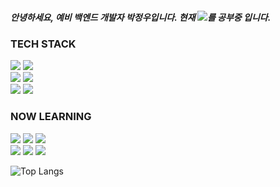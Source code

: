 <h5>안녕하세요, 예비 백엔드 개발자 박정우입니다. 현재 <img src="https://img.shields.io/badge/Spring Boot-6DB33F?style=plastic&logo=Spring Boot&logoColor=white">를 공부중 입니다.</h5>
<!--<img src="https://github.com/Jeoongu/Jeoongu/assets/66074428/a4c3a83b-97b3-446a-84d5-11aec20ab3d5"/><br/>-->

### TECH STACK
<img src="https://img.shields.io/badge/html5-E34F26?style=plastic&logo=html5&logoColor=white"> <img src="https://img.shields.io/badge/css-1572B6?style=plastic&logo=css3&logoColor=white"> <br>
<img src="https://img.shields.io/badge/java-007396?style=plastic&logo=java&logoColor=white"> <img src="https://img.shields.io/badge/Python-3776AB?style=plastic&logo=Python&logoColor=white"> <br>
<img src="https://img.shields.io/badge/Spring-6DC381?style=plastic&logo=Spring&logoColor=white"> <img src="https://img.shields.io/badge/Spring Boot-6DB33F?style=plastic&logo=Spring Boot&logoColor=white"> <br>
<!--<img src="https://img.shields.io/badge/Android-3DDC84?style=plastic&logo=Android&logoColor=white"/> <img src="https://img.shields.io/badge/AndroidStudio-3DDC84?style=plastic&logo=Android Studio&logoColor=white"/>-->

### NOW LEARNING
<img src="https://img.shields.io/badge/django-092E20?style=plastic&logo=django&logoColor=white"> <img src="https://img.shields.io/badge/Spring Boot-6DB33F?style=plastic&logo=Spring Boot&logoColor=white"> 
<img src="https://img.shields.io/badge/MySQL-4479A1?style=plastic&logo=MySQL&logoColor=white"><br>
<img src="https://img.shields.io/badge/Amazon EC2-FF9900?style=plastic&logo=Amazon EC2&logoColor=white"> <img src="https://img.shields.io/badge/Amazon RDS-527FFF?style=plastic&logo=Amazon RDS&logoColor=white">
<img src="https://img.shields.io/badge/Amazon S3-569A31?style=plastic&logo=Amazon S3&logoColor=white"><br>

![Top Langs](https://github-readme-stats.vercel.app/api/top-langs/?username=Jeoongu&layout=compact)











<!--
Here are some ideas to get you started:

- 🔭 I’m currently working on ...
- 🌱 I’m currently learning ...
- 👯 I’m looking to collaborate on ...
- 🤔 I’m looking for help with ...
- 💬 Ask me about ...
- 📫 How to reach me: ...
- 😄 Pronouns: ...
- ⚡ Fun fact: ...
-->
